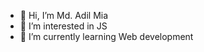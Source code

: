- 👋 Hi, I’m Md. Adil Mia
- 👀 I’m interested in JS
- 🌱 I’m currently learning Web development

<!---
Programmer-Adil/Programmer-Adil is a ✨ special ✨ repository because its `README.md` (this file) appears on your GitHub profile.
You can click the Preview link to take a look at your changes.
--->
